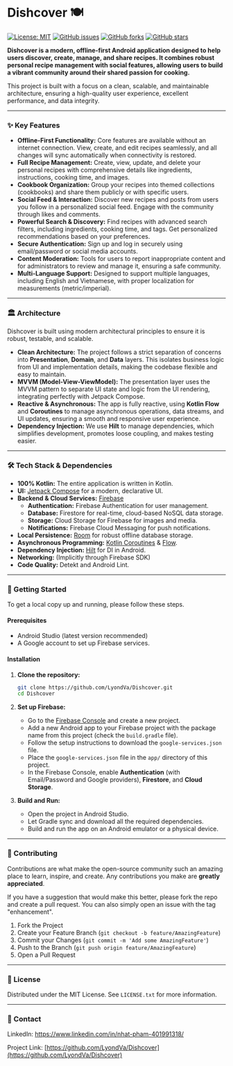 # Dishcover 🍽️

[![License: MIT](https://img.shields.io/badge/License-MIT-yellow.svg)](https://opensource.org/licenses/MIT)
[![GitHub issues](https://img.shields.io/github/issues/LyondVa/Dishcover)](https://github.com/LyondVa/Dishcover/issues)
[![GitHub forks](https://img.shields.io/github/forks/LyondVa/Dishcover)](https://github.com/LyondVa/Dishcover/network)
[![GitHub stars](https://img.shields.io/github/stars/LyondVa/Dishcover)](https://github.com/LyondVa/Dishcover/stargazers)

**Dishcover is a modern, offline-first Android application designed to help users discover, create, manage, and share recipes. It combines robust personal recipe management with social features, allowing users to build a vibrant community around their shared passion for cooking.**

This project is built with a focus on a clean, scalable, and maintainable architecture, ensuring a high-quality user experience, excellent performance, and data integrity.

***

### ✨ Key Features

*   **Offline-First Functionality:** Core features are available without an internet connection. View, create, and edit recipes seamlessly, and all changes will sync automatically when connectivity is restored.
*   **Full Recipe Management:** Create, view, update, and delete your personal recipes with comprehensive details like ingredients, instructions, cooking time, and images.
*   **Cookbook Organization:** Group your recipes into themed collections (cookbooks) and share them publicly or with specific users.
*   **Social Feed & Interaction:** Discover new recipes and posts from users you follow in a personalized social feed. Engage with the community through likes and comments.
*   **Powerful Search & Discovery:** Find recipes with advanced search filters, including ingredients, cooking time, and tags. Get personalized recommendations based on your preferences.
*   **Secure Authentication:** Sign up and log in securely using email/password or social media accounts.
*   **Content Moderation:** Tools for users to report inappropriate content and for administrators to review and manage it, ensuring a safe community.
*   **Multi-Language Support:** Designed to support multiple languages, including English and Vietnamese, with proper localization for measurements (metric/imperial).

***

### 🏛️ Architecture

Dishcover is built using modern architectural principles to ensure it is robust, testable, and scalable.

*   **Clean Architecture:** The project follows a strict separation of concerns into **Presentation**, **Domain**, and **Data** layers. This isolates business logic from UI and implementation details, making the codebase flexible and easy to maintain.
*   **MVVM (Model-View-ViewModel):** The presentation layer uses the MVVM pattern to separate UI state and logic from the UI rendering, integrating perfectly with Jetpack Compose.
*   **Reactive & Asynchronous:** The app is fully reactive, using **Kotlin Flow** and **Coroutines** to manage asynchronous operations, data streams, and UI updates, ensuring a smooth and responsive user experience.
*   **Dependency Injection:** We use **Hilt** to manage dependencies, which simplifies development, promotes loose coupling, and makes testing easier.

***

### 🛠️ Tech Stack & Dependencies

*   **100% Kotlin:** The entire application is written in Kotlin.
*   **UI:** [Jetpack Compose](https://developer.android.com/jetpack/compose) for a modern, declarative UI.
*   **Backend & Cloud Services:** [Firebase](https://firebase.google.com/)
    *   **Authentication:** Firebase Authentication for user management.
    *   **Database:** Firestore for real-time, cloud-based NoSQL data storage.
    *   **Storage:** Cloud Storage for Firebase for images and media.
    *   **Notifications:** Firebase Cloud Messaging for push notifications.
*   **Local Persistence:** [Room](https://developer.android.com/training/data-storage/room) for robust offline database storage.
*   **Asynchronous Programming:** [Kotlin Coroutines](https://kotlinlang.org/docs/coroutines-overview.html) & [Flow](https://kotlinlang.org/docs/flow.html).
*   **Dependency Injection:** [Hilt](https://developer.android.com/training/dependency-injection/hilt-android) for DI in Android.
*   **Networking:** (Implicitly through Firebase SDK)
*   **Code Quality:** Detekt and Android Lint.

***

### 🚀 Getting Started

To get a local copy up and running, please follow these steps.

#### Prerequisites

*   Android Studio (latest version recommended)
*   A Google account to set up Firebase services.

#### Installation

1.  **Clone the repository:**
    ```sh
    git clone https://github.com/LyondVa/Dishcover.git
    cd Dishcover
    ```

2.  **Set up Firebase:**
    *   Go to the [Firebase Console](https://console.firebase.google.com/) and create a new project.
    *   Add a new Android app to your Firebase project with the package name from this project (check the `build.gradle` file).
    *   Follow the setup instructions to download the `google-services.json` file.
    *   Place the `google-services.json` file in the `app/` directory of this project.
    *   In the Firebase Console, enable **Authentication** (with Email/Password and Google providers), **Firestore**, and **Cloud Storage**.

3.  **Build and Run:**
    *   Open the project in Android Studio.
    *   Let Gradle sync and download all the required dependencies.
    *   Build and run the app on an Android emulator or a physical device.

***

### 🤝 Contributing

Contributions are what make the open-source community such an amazing place to learn, inspire, and create. Any contributions you make are **greatly appreciated**.

If you have a suggestion that would make this better, please fork the repo and create a pull request. You can also simply open an issue with the tag "enhancement".

1.  Fork the Project
2.  Create your Feature Branch (`git checkout -b feature/AmazingFeature`)
3.  Commit your Changes (`git commit -m 'Add some AmazingFeature'`)
4.  Push to the Branch (`git push origin feature/AmazingFeature`)
5.  Open a Pull Request

***

### 📜 License

Distributed under the MIT License. See `LICENSE.txt` for more information.

***

### 📧 Contact

LinkedIn: https://www.linkedin.com/in/nhat-pham-401991318/

Project Link: [https://github.com/LyondVa/Dishcover](https://github.com/LyondVa/Dishcover)
